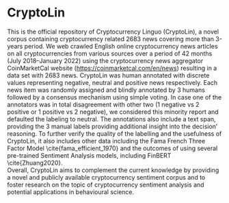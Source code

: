 # CryptoLin

This is the official repository of Cryptocurrency Linguo (CryptoLin), a novel corpus containing cryptocurrency related 2683 news covering more than 3-years period. 
We web crawled English online cryptocurrency news articles on all cryptocurrencies from various sources over a period of 42 months (July 2018–January 2022) using the cryptocurrency news aggregator CoinMarketCal website (https://coinmarketcal.com/en/news) resulting in a data set with 2683 news.
CryptoLin was human annotated with discrete values representing negative, neutral and positive news respectively. Each news item was randomly assigned and blindly annotated by 3 humans followed by a consensus mechanism using simple voting. In case one of the annotators was in total disagreement with other two (1 negative vs 2 positive or 1 positive vs 2 negative), we considered this minority report and defaulted the labeling to neutral. 
The annotations also include a text span, providing the 3 manual labels providing additional insight into the decision’ reasoning. To further verify the quality of the labelling and the usefulness of CryptoLin, it also includes other data including the Fama French Three Factor Model \cite{fama_efficient_1970} and the outcomes of using several pre-trained Sentiment Analysis models, including FinBERT \cite{Zhuang2020}.  
Overall, CryptoLin aims to complement the current knowledge by providing a novel and publicly available cryptocurrency sentiment corpus and to foster research on the topic of cryptocurrency sentiment analysis and potential applications in behavioural science.
